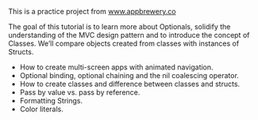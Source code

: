 
This is a practice project from www.appbrewery.co

The goal of this tutorial is to learn more about Optionals, solidify the understanding of the MVC design pattern and to introduce the concept of Classes. We’ll compare objects created from classes with instances of Structs. 

* How to create multi-screen apps with animated navigation.
* Optional binding, optional chaining and the nil coalescing operator.
* How to create classes and difference between classes and structs. 
* Pass by value vs. pass by reference. 
* Formatting Strings. 
* Color literals.
